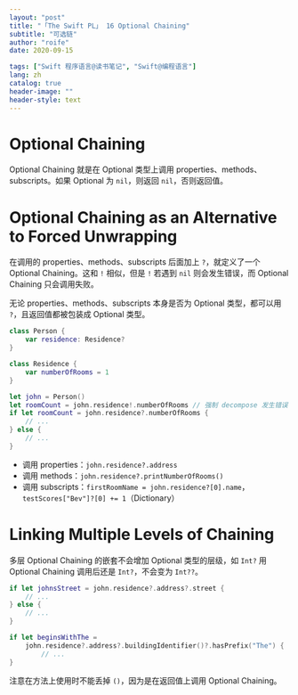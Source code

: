 ```yaml
---
layout: "post"
title: "「The Swift PL」 16 Optional Chaining"
subtitle: "可选链"
author: "roife"
date: 2020-09-15

tags: ["Swift 程序语言@读书笔记", "Swift@编程语言"]
lang: zh
catalog: true
header-image: ""
header-style: text
---
```


# Optional Chaining

Optional Chaining 就是在 Optional 类型上调用 properties、methods、subscripts。如果 Optional 为 `nil`，则返回 `nil`，否则返回值。

# Optional Chaining as an Alternative to Forced Unwrapping

在调用的 properties、methods、subscripts 后面加上 `?`，就定义了一个 Optional Chaining。这和 `!` 相似，但是 `!` 若遇到 `nil` 则会发生错误，而 Optional Chaining 只会调用失败。

无论 properties、methods、subscripts 本身是否为 Optional 类型，都可以用 `?`，且返回值都被包装成 Optional 类型。

```swift
class Person {
    var residence: Residence?
}

class Residence {
    var numberOfRooms = 1
}

let john = Person()
let roomCount = john.residence!.numberOfRooms // 强制 decompose 发生错误
if let roomCount = john.residence?.numberOfRooms {
    // ...
} else {
    // ...
}
```

- 调用 properties：`john.residence?.address`
- 调用 methods：`john.residence?.printNumberOfRooms()`
- 调用 subscripts：`firstRoomName = john.residence?[0].name`，`testScores["Bev"]?[0] += 1`（Dictionary）

# Linking Multiple Levels of Chaining

多层 Optional Chaining 的嵌套不会增加 Optional 类型的层级，如 `Int?` 用 Optional Chaining 调用后还是 `Int?`，不会变为 `Int??`。

```swift
if let johnsStreet = john.residence?.address?.street {
    // ...
} else {
    // ...
}
```

```swift
if let beginsWithThe =
    john.residence?.address?.buildingIdentifier()?.hasPrefix("The") {
        // ...
}
```

注意在方法上使用时不能丢掉 `()`，因为是在返回值上调用 Optional Chaining。
